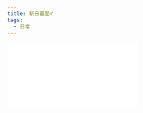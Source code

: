 ```yaml
---
title: 新日暮里♂
tags:
  - 日常
---
```


<iframe src="//player.bilibili.com/player.html?aid=2697667&bvid=BV1Hs411m7QY&cid=4213459&page=2" scrolling="no" border="0" frameborder="no" framespacing="0" allowfullscreen> </iframe>